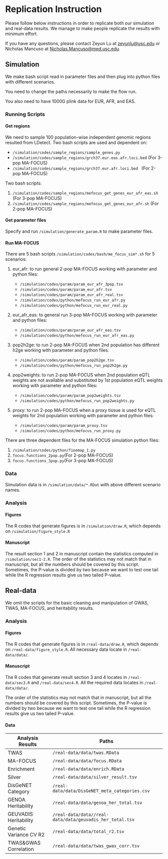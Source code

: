 # Replication Instruction

Please follow below instructions in order to replicate both our simulation and real-data results. We manage to make people replicate the results with minimum effort.

If you have any questions, please contact Zeyun Lu at zeyunlu@usc.edu or Nicholas Mancuso at Nicholas.Mancuso@med.usc.edu.

## Simulation

We make bash script read in parameter files and then plug into python files with different scenarios.

You need to change the paths necessarily to make the flow run.

You also need to have 1000G plink data for EUR, AFR, and EAS.

### Running Scripts

#### Get regions

We need to sample 100 population-wise independent genomic regions resulted from LDetect. Two bash scripts are used and dependent on:

* `/simulation/codes/sample_regions/sample_genes.py`
* `/simulation/codes/sample_regions/grch37.eur.eas.afr.loci.bed` (For 3-pop MA-FOCUS)
* `/simulation/codes/sample_regions/grch37.eur.afr.loci.bed ` (For 2-pop MA-FOCUS)

Two bash scripts:

1. `/simulation/codes/sample_regions/mefocus_get_genes_eur_afr_eas.sh` (For 3-pop MA-FOCUS)
2. `/simulation/codes/sample_regions/mefocus_get_genes_eur_afr.sh` (For 2-pop MA-FOCUS)

#### Get parameter files

Specify and run `/simulation/generate_param.R` to make parameter files.

#### Run MA-FOCUS

There are 5 bash scripts `/simulation/codes/bash/me_focus_sim*.sh` for 5 scenarios:

1. eur_afr: to run general 2-pop MA-FOCUS working with parameter and python files:
	* `/simulation/codes/param/param_eur_afr_3pop.tsv`
	* `/simulation/codes/param/param_eur_afr.tsv`
	* `/simulation/codes/param/param_eur_afr_real.tsv`
	* `/simulation/codes/python/mefocus_run_eur_afr.py`
	* `/simulation/codes/python/mefocus_run_eur_real.py`

2. eur\_afr\_eas: to general run 3-pop MA-FOCUS working with parameter and python files:
	* `/simulation/codes/param/param_eur_afr_eas.tsv`
	* `/simulation/codes/python/mefocus_run_eur_afr_eas.py`

3. pop2h2ge: to run 2-pop MA-FOCUS when 2nd population has different h2ge working with parameter and python files:
	* `/simulation/codes/param/param_pop2h2ge.tsv`
	* `/simulation/codes/python/mefocus_run_pop2h2ge.py`

4. pop2weights: to run 2-pop MA-FOCUS when 2nd population eQTL weights are not available and substituted by 1st population eQTL weights working with parameter and python files:
	* `/simulation/codes/param/param_pop2weights.tsv`
	* `/simulation/codes/python/mefocus_run_pop2weights.py`

5. proxy: to run 2-pop MA-FOCUS when a proxy tissue is used for eQTL weights for 2nd population working with parameter and python files:
	* `/simulation/codes/param/param_proxy.tsv`
	* `/simulation/codes/python/mefocus_run_proxy.py`

There are three dependent files for the MA-FOCUS simulation python files:

1. `/simulation/codes/python/finemap_1.py`
2. `focus.functions_2pop.py`(For 2-pop MA-FOCUS)
3. `focus.functions_3pop.py`(For 3-pop MA-FOCUS)

### Data

Simulation data is in `/simulation/data/*.RDat` with above different scenario names.

### Analysis

#### Figures

The R codes that generate figures is in `/simulation/draw.R`, which depends on `/simulation/figure_style.R`

#### Manuscript

The result section 1 and 2 in manuscript contain the statistics computed in `/simulation/sec1-2.R`. The order of the statistics may not match that in manuscript, but all the numbers should be covered by this script. Sometimes, the P-value is divided by two because we want to test one tail while the R regression results give us two tailed P-value.


## Real-data

We omit the scripts for the basic cleaning and manipulation of GWAS, TWAS, MA-FOCUS, and heritability results.

### Analysis

#### Figures

The R codes that generate figures is in `/real-data/draw.R`, which depends on `/real-data/figure_style.R`. All necessary data locate in `/real-data/data/`.

#### Manuscript

The R codes that generate result section 3 and 4 locates in `/real-data/sec3.R` and `/real-data/sec4.R`. All the required data locates in `/real-data/data/`.

The order of the statistics may not match that in manuscript, but all the numbers should be covered by this script. Sometimes, the P-value is divided by two because we want to test one tail while the R regression results give us two tailed P-value.

#### Data

| Analysis Results | Paths |
| ------------- | ----- |
| TWAS | `/real-data/data/twas.RData` |
| MA-FOCUS | `/real-data/data/focus.RData` |
| Enrichment | `/real-data/data/enrich.RData` |
| Silver | `/real-data/data/silver_result.tsv` |
| DisGeNET Category | `/real-data/data/DisGeNET_meta_categories.csv` |
| GENOA Heritability | `/real-data/data/genoa_her_total.tsv` |
| GEUVADIS Heritability | `/real-data/data//real-data/data/geuvadis_her_total.tsv` |
| Genetic Variance CV R2 | `/real-data/data/total_r2.tsv` |
| TWAS&GWAS Correlation | `/real-data/data/twas_gwas_corr.tsv` |
